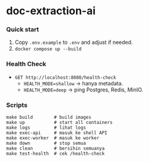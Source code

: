 # doc-extraction-ai

### Quick start

1. Copy `.env.example` to `.env` and adjust if needed.
2. `docker compose up --build`

### Health Check

- `GET http://localhost:8080/health-check`
    - `HEALTH_MODE=shallow` -> hanya metadata.
    - `HEALTH_MODE=deep` -> ping Postgres, Redis, MinIO.

### Scripts

```
make build        # build images
make up           # start all containers
make logs         # lihat logs
make exec-api     # masuk ke shell API
make exec-worker  # masuk ke worker
make down         # stop semua
make clean        # bersihin semuanya
make test-health  # cek /health-check
```